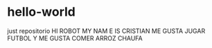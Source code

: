 # hello-world
just repositorio
HI  ROBOT
MY NAM E IS CRISTIAN 
ME GUSTA JUGAR FUTBOL Y ME GUSTA COMER ARROZ CHAUFA
